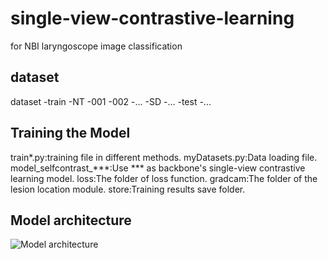 # single-view-contrastive-learning
for NBI laryngoscope image classification
## dataset
dataset
-train
  -NT
    -001
    -002
    -...
  -SD
  -...
-test
  -...
## Training the Model
train*.py:training file in different methods.
myDatasets.py:Data loading file.
model_selfcontrast_***:Use *** as backbone's single-view contrastive learning model.
loss:The folder of loss function.
gradcam:The folder of the lesion location module.
store:Training results save folder.
## Model architecture
![Model architecture]([https://www.example.com/image.jpg](https://raw.githubusercontent.com/hans-bbt/single-view-contrastive-learning/master/self_contrast_overall.jpg)https://raw.githubusercontent.com/hans-bbt/single-view-contrastive-learning/master/self_contrast_overall.jpg)
